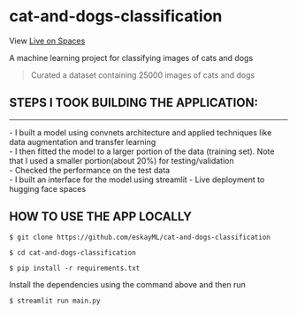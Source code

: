 # cat-and-dogs-classification

View [Live on Spaces](https://huggingface.co/spaces/eskayML/cat-and-dog-classifier)

A machine learning project for classifying images of cats and dogs
> Curated a dataset containing 25000 images of cats and dogs 

## STEPS  I TOOK BUILDING THE APPLICATION:
<hr>
- I built a model using convnets architecture and applied techniques like data augmentation and transfer learning 
<br>
- I then fitted the model to a larger portion of the data (training set). Note that I used a smaller portion(about 20%) for testing/validation 
<br>
- Checked the performance on the test data
<br>
- I built an interface for the model using streamlit 
- Live deployment to hugging face spaces

## HOW TO USE THE APP LOCALLY

```console
$ git clone https://github.com/eskayML/cat-and-dogs-classification

```
```console
$ cd cat-and-dogs-classification

```

```console
$ pip install -r requirements.txt

```
Install the dependencies using the command above and then run 

```console
$ streamlit run main.py

```

